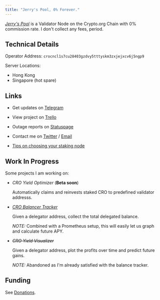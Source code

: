 ```yaml
---
title: "Jerry's Pool, 0% Forever."
---
```

[*Jerry's Pool*](https://crypto.org/explorer/validator/crocncl1s7cu28403gzdvy5tttyskm3zxjejxcv6j5ngp9) is a Validator Node on the Crypto.org Chain with 0% commission rate.
I don't collect any fees, period.

## Technical Details

Operator Address: `crocncl1s7cu28403gzdvy5tttyskm3zxjejxcv6j5ngp9`

Server Locations:

* Hong Kong
* Singapore (hot spare)

## Links

* Get updates on [Telegram](https://t.me/jerryspool)

* View project on [Trello](https://trello.com/b/4VodUm8P)

* Outage reports on [Statuspage](https://jerrys-pool.statuspage.io/)

* Contact me on [Twitter](https://twitter.com/zanglang) / [Email](mailto:jerry@libcoffee.net)

* [Tips on choosing your staking node](https://www.reddit.com/r/Crypto_com/comments/mdgda8/tip_choose_your_staking_node_wisely/)

## Work In Progress

Some projects I am working on:

* _CRO Yield Optimizer_ (**Beta soon**)

  Automatically claims and reinvests staked CRO to predefined validator addresss.

* [_CRO Balancer Tracker_](https://github.com/zanglang/crypto-org-delegator-exporter)

  Given a delegator address, collect the total delegated balance.

  *NOTE:* Combined with a Prometheus setup, this will easily let us graph and calculate future APY.

* ~~_CRO Yield Visualizer_~~

  Given a delegator address, plot the profits over time and predict future gains.

  *NOTE:* Abandoned as I'm already satisfied with the balance tracker.

## Funding

See [Donations](/donate/).
